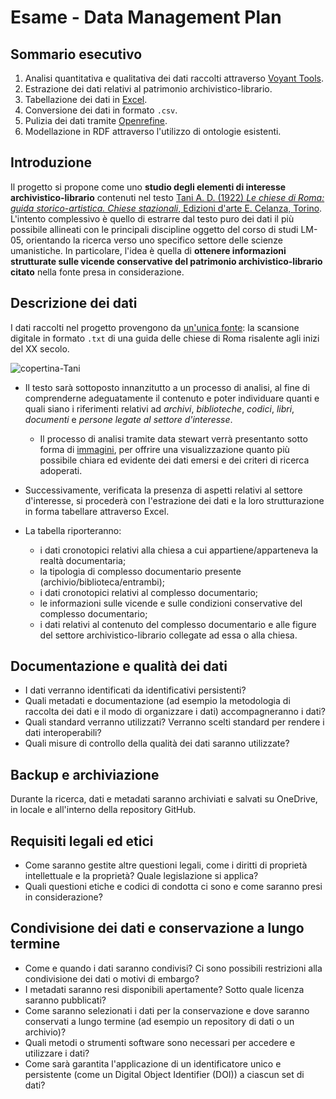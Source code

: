 # Esame - Data Management Plan


## Sommario esecutivo

1. Analisi quantitativa e qualitativa dei dati raccolti attraverso [Voyant Tools](https://voyant-tools.org/).
2. Estrazione dei dati relativi al patrimonio archivistico-librario.
3. Tabellazione dei dati in [Excel](https://www.microsoft.com/it-it/microsoft-365/excel?market=it).
4. Conversione dei dati in formato `.csv`.
5. Pulizia dei dati tramite [Openrefine](https://openrefine.org/).
6. Modellazione in RDF attraverso l'utilizzo di ontologie esistenti.


## Introduzione

Il progetto si propone come uno **studio degli elementi di interesse archivistico-librario** contenuti nel testo [Tani A. D. (1922) *Le chiese di Roma: guida storico-artistica. Chiese stazionali*, Edizioni d'arte E. Celanza, Torino](https://archive.org/details/lechiesediromagu00tani/page/n9/mode/2up). 
L'intento complessivo è quello di estrarre dal testo puro dei dati il più possibile allineati con le principali discipline oggetto del corso di studi LM-05, orientando la ricerca verso uno specifico settore delle scienze umanistiche. In particolare, l'idea è quella di **ottenere informazioni strutturate sulle vicende conservative del patrimonio archivistico-librario citato** nella fonte presa in considerazione.


## Descrizione dei dati

I dati raccolti nel progetto provengono da [un'unica fonte](https://github.com/ggdrll/esame/tree/main/docs/fonti): la scansione digitale in formato `.txt` di una guida delle chiese di Roma risalente agli inizi del XX secolo. 

![copertina-Tani](https://www.picclickimg.com/6lwAAOSws9liaRzd/Le-Chiese-Di-Roma-Tani-A-D.webp)

* Il testo sarà sottoposto innanzitutto a un processo di analisi, al fine di comprenderne adeguatamente il contenuto e poter individuare quanti e quali siano i riferimenti relativi ad _archivi_, _biblioteche_, _codici_, _libri_, _documenti_ e _persone legate al settore d'interesse_.
   * Il processo di analisi tramite data stewart verrà presentanto sotto forma di [immagini](https://github.com/ggdrll/esame/tree/main/docs/viz), per offrire una visualizzazione quanto più possibile chiara ed evidente dei dati emersi e dei criteri di ricerca adoperati.

  
* Successivamente, verificata la presenza di aspetti relativi al settore d'interesse, si procederà con l'estrazione dei dati e la loro strutturazione in forma tabellare attraverso Excel.
 * La tabella riporteranno:
      * i dati cronotopici relativi alla chiesa a cui appartiene/apparteneva la realtà documentaria;
      * la tipologia di complesso documentario presente (archivio/biblioteca/entrambi);
      * i dati cronotopici relativi al complesso documentario;
      * le informazioni sulle vicende e sulle condizioni conservative del complesso documentario;
      * i dati relativi al contenuto del complesso documentario e alle figure del settore archivistico-librario collegate ad essa o alla chiesa.


## Documentazione e qualità dei dati

- I dati verranno identificati da identificativi persistenti?
- Quali metadati e documentazione (ad esempio la metodologia di raccolta dei dati e il modo di organizzare i dati) accompagneranno i dati?
- Quali standard verranno utilizzati? Verranno scelti standard per rendere i dati interoperabili?
- Quali misure di controllo della qualità dei dati saranno utilizzate?

## Backup e archiviazione

Durante la ricerca, dati e metadati saranno archiviati e salvati su OneDrive, in locale e all'interno della repository GitHub.

## Requisiti legali ed etici

- Come saranno gestite altre questioni legali, come i diritti di proprietà intellettuale e la proprietà? Quale legislazione si applica?
- Quali questioni etiche e codici di condotta ci sono e come saranno presi in considerazione?

## Condivisione dei dati e conservazione a lungo termine

- Come e quando i dati saranno condivisi? Ci sono possibili restrizioni alla condivisione dei dati o motivi di embargo?
- I metadati saranno resi disponibili apertamente? Sotto quale licenza saranno pubblicati?
- Come saranno selezionati i dati per la conservazione e dove saranno conservati a lungo termine (ad esempio un repository di dati o un archivio)?
- Quali metodi o strumenti software sono necessari per accedere e utilizzare i dati?
- Come sarà garantita l'applicazione di un identificatore unico e persistente (come un Digital Object Identifier (DOI)) a ciascun set di dati?
